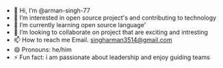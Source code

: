 - 👋 Hi, I’m @arman-singh-77
- 👀 I’m interested in open source project's and contributing to technology 
- 🌱 I’m currently learning open source language'
- 💞️ I’m looking to collaborate on project that are exciting and intresting
- 📫 How to reach me Email. singharman3514@gmail.com
- 😄 Pronouns: he/him
- ⚡ Fun fact: i am passionate about leadership and enjoy guiding teams 

<!---
arman-singh-77/arman-singh-77 is a ✨ special ✨ repository because its `README.md` (this file) appears on your GitHub profile.
You can click the Preview link to take a look at your changes.
--->
